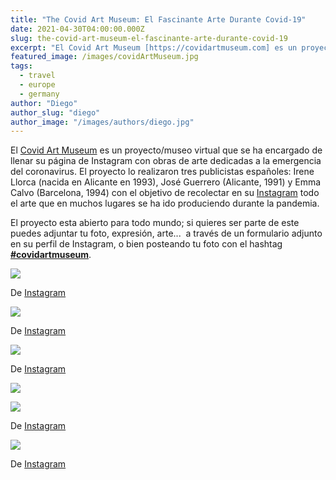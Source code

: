 ```yaml
---
title: "The Covid Art Museum: El Fascinante Arte Durante Covid-19"
date: 2021-04-30T04:00:00.000Z
slug: the-covid-art-museum-el-fascinante-arte-durante-covid-19
excerpt: "El Covid Art Museum [https://covidartmuseum.com] es un proyecto/museo virtual que se ha encargado de llenar su página de Instagram con obras de arte dedicadas a..."
featured_image: /images/covidArtMuseum.jpg
tags:
  - travel
  - europe
  - germany
author: "Diego"
author_slug: "diego"
author_image: "/images/authors/diego.jpg"
---
```


El [Covid Art Museum](https://covidartmuseum.com) es un proyecto/museo virtual que se ha encargado de llenar su página de Instagram con obras de arte dedicadas a la emergencia del coronavirus. El proyecto lo realizaron tres publicistas españoles: Irene Llorca (nacida en Alicante en 1993), José Guerrero (Alicante, 1991) y Emma Calvo (Barcelona, 1994) con el objetivo de recolectar en su [Instagram](https://www.traveler.es/tags/instagram/602) todo el arte que en muchos lugares se ha ido produciendo durante la pandemia.

El proyecto esta abierto para todo mundo; si quieres ser parte de este puedes adjuntar tu foto, expresión, arte...  a través de un formulario adjunto en su perfil de Instagram, o bien posteando tu foto con el hashtag [__#covidartmuseum__](https://www.instagram.com/explore/tags/covidartmuseum/).

![](/images/cam_1.jpg)

De [Instagram](https://www.instagram.com/p/B-44JoZq8tp/)

![](/images/cam_2.jpg)

De [Instagram](https://www.instagram.com/p/B-6tN_nqppJ/)

![](/images/cam_4.jpg)

De [Instagram](https://www.instagram.com/p/B-1jqb9DuT5/)

![](/images/cam_5.jpg)

![](/images/cam_6.jpg)

De [Instagram](https://www.instagram.com/p/B_NLB_tijL2/) 

![](/images/cam_3.jpg)

De [Instagram](https://www.instagram.com/p/B-1jqb9DuT5/)
